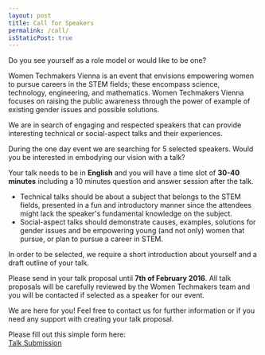 ```yaml
---
layout: post
title: Call for Speakers
permalink: /call/
isStaticPost: true
---
```


Do you see yourself as a role model or would like to be one? 

Women Techmakers Vienna is an event that envisions empowering women to pursue careers in the STEM fields; these encompass science, technology, engineering, and mathematics. Women Techmakers Vienna focuses on raising the public awareness through the power of example of existing gender issues and possible solutions.

We are in search of engaging and respected speakers that can provide interesting technical or social-aspect talks and their experiences.

During the one day event we are searching for 5 selected speakers. Would you be interested in embodying our vision with a talk? 

Your talk needs to be in **English** and you will have a time slot of **30-40 minutes** including a 10 minutes question and answer session after the talk.

- Technical talks should be about a subject that belongs to the STEM fields, presented in a fun and introductory manner since the attendees might lack the speaker's fundamental knowledge on the subject. 
- Social-aspect talks should demonstrate causes, examples, solutions for gender issues and be empowering young (and not only) women that pursue, or plan to pursue a career in STEM.

In order to be selected, we require a short introduction about yourself and a draft outline of your talk.

Please send in your talk proposal until **7th of February 2016**. All talk proposals will be carefully reviewed by the Women Techmakers team and you will be contacted if selected as a speaker for our event.

We are here for you! Feel free to contact us for further information or if you need any support with creating your talk proposal.

Please fill out this simple form here:<br>
<a href="http://goo.gl/forms/k1AH70b0Cp" role="button">Talk Submission</a>

<img class="img-responsive feature-image" src="{{ site.baseurl }}/img/posts/call.jpg" style="display:none">
